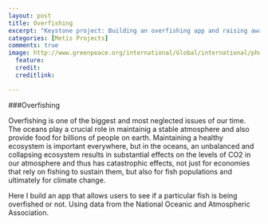 ```yaml
---
layout: post
title: Overfishing
excerpt: "Keystone project: Building an overfishing app and raising awareness."
categories: [Metis Projects]
comments: true
image: http://www.greenpeace.org/international/Global/international/photos/oceans/2014/GP04BW5.jpg
  feature: 
  credit: 
  creditlink: 

---
```


###Overfishing

Overfishing is one of the biggest and most neglected issues of our time. The oceans play a crucial role in maintainig a stable atmosphere and also provide food for billions of people on earth. Maintaining a healthy ecosystem is important everywhere, but in the oceans, an unbalanced and collapsing ecosystem results in substantial effects on the levels of CO2 in our atmosphere and thus has catastrophic effects, not just for economies that rely on fishing to sustain them, but also for fish populations and ultimately for climate change.

Here I build an app that allows users to see if a particular fish is being overfished or not. Using data from the National Oceanic and Atmospheric Association.